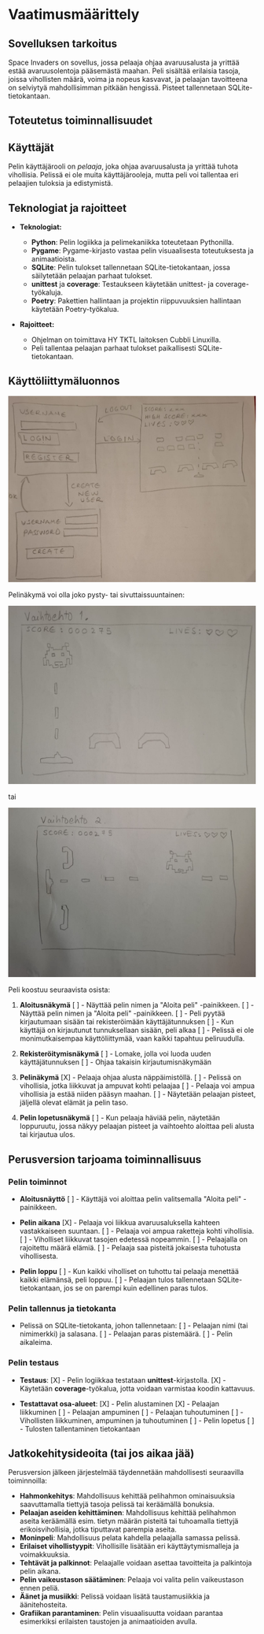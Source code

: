 # Vaatimusmäärittely

## Sovelluksen tarkoitus

Space Invaders on sovellus, jossa pelaaja ohjaa avaruusalusta ja yrittää estää avaruusolentoja pääsemästä maahan. Peli sisältää erilaisia tasoja, joissa vihollisten määrä, voima ja nopeus kasvavat, ja pelaajan tavoitteena on selviytyä mahdollisimman pitkään hengissä. Pisteet tallennetaan SQLite-tietokantaan. 

## Toteutetus toiminnallisuudet



## Käyttäjät

Pelin käyttäjärooli on _pelaaja_, joka ohjaa avaruusalusta ja yrittää tuhota vihollisia. Pelissä ei ole muita käyttäjärooleja, mutta peli voi tallentaa eri pelaajien tuloksia ja edistymistä.

## Teknologiat ja rajoitteet

- **Teknologiat:**
  - **Python**: Pelin logiikka ja pelimekaniikka toteutetaan Pythonilla.
  - **Pygame**: Pygame-kirjasto vastaa pelin visuaalisesta toteutuksesta ja animaatioista.
  - **SQLite**: Pelin tulokset tallennetaan SQLite-tietokantaan, jossa säilytetään pelaajan parhaat tulokset.
  - **unittest** ja **coverage**: Testaukseen käytetään unittest- ja coverage-työkaluja.
  - **Poetry**: Pakettien hallintaan ja projektin riippuvuuksien hallintaan käytetään Poetry-työkalua.

- **Rajoitteet:**
  - Ohjelman on toimittava HY TKTL laitoksen Cubbli Linuxilla.
  - Peli tallentaa pelaajan parhaat tulokset paikallisesti SQLite-tietokantaan.

## Käyttöliittymäluonnos

![](./kuvat/ui_layout.jpg)

Pelinäkymä voi olla joko pysty- tai sivuttaissuuntainen:

![](./kuvat/game_layout1.jpg)

tai 

![](./kuvat/game_layout2.jpg)

Peli koostuu seuraavista osista:

1. **Aloitusnäkymä**
[ ]   - Näyttää pelin nimen ja "Aloita peli" -painikkeen.
[ ]   - Näyttää pelin nimen ja "Aloita peli" -painikkeen.
[ ]   - Peli pyytää kirjautumaan sisään tai rekisteröimään käyttäjätunnuksen
[ ]   - Kun käyttäjä on kirjautunut tunnuksellaan sisään, peli alkaa
[ ]   - Pelissä ei ole monimutkaisempaa käyttöliittymää, vaan kaikki tapahtuu peliruudulla.

2. **Rekisteröitymisnäkymä**
[ ]   - Lomake, jolla voi luoda uuden käyttäjätunnuksen
[ ]   - Ohjaa takaisin kirjautumisnäkymään 

3. **Pelinäkymä**
[X]   - Pelaaja ohjaa alusta näppäimistöllä.
[ ]   - Pelissä on vihollisia, jotka liikkuvat ja ampuvat kohti pelaajaa
[ ]   - Pelaaja voi ampua vihollisia ja estää niiden pääsyn maahan.
[ ]   - Näytetään pelaajan pisteet, jäljellä olevat elämät ja pelin taso.
 
4. **Pelin lopetusnäkymä**
[ ]   - Kun pelaaja häviää pelin, näytetään loppuruutu, jossa näkyy pelaajan pisteet ja vaihtoehto aloittaa peli alusta tai kirjautua ulos.

## Perusversion tarjoama toiminnallisuus

### Pelin toiminnot

- **Aloitusnäyttö**
[ ]  - Käyttäjä voi aloittaa pelin valitsemalla "Aloita peli" -painikkeen.
  
- **Pelin aikana**
[X] - Pelaaja voi liikkua avaruusaluksella kahteen vastakkaiseen suuntaan.
[ ] - Pelaaja voi ampua raketteja kohti vihollisia.
[ ] - Viholliset liikkuvat tasojen edetessä nopeammin.
[ ] - Pelaajalla on rajoitettu määrä elämiä.
[ ] - Pelaaja saa pisteitä jokaisesta tuhotusta vihollisesta.
  
- **Pelin loppu**
[ ] - Kun kaikki viholliset on tuhottu tai pelaaja menettää kaikki elämänsä, peli loppuu.
[ ] - Pelaajan tulos tallennetaan SQLite-tietokantaan, jos se on parempi kuin edellinen paras tulos.

### Pelin tallennus ja tietokanta

- Pelissä on SQLite-tietokanta, johon tallennetaan:
[ ] - Pelaajan nimi (tai nimimerkki) ja salasana.
[ ] - Pelaajan paras pistemäärä.
[ ] - Pelin aikaleima.

### Pelin testaus

- **Testaus**:
[X]  - Pelin logiikkaa testataan **unittest**-kirjastolla.
[X]  - Käytetään **coverage**-työkalua, jotta voidaan varmistaa koodin kattavuus.
  
- **Testattavat osa-alueet**:
[X]  - Pelin alustaminen
[X]  - Pelaajan liikkuminen
[ ]  - Pelaajan ampuminen
[ ]  - Pelaajan tuhoutuminen
[ ]  - Vihollisten liikkuminen, ampuminen ja tuhoutuminen 
[ ]  - Pelin lopetus
[ ]  - Tulosten tallentaminen tietokantaan

## Jatkokehitysideoita (tai jos aikaa jää)

Perusversion jälkeen järjestelmää täydennetään mahdollisesti seuraavilla toiminnoilla:

- **Hahmonkehitys**: Mahdollisuus kehittää pelihahmon ominaisuuksia saavuttamalla tiettyjä tasoja pelissä tai keräämällä bonuksia.
- **Pelaajan aseiden kehittäminen**: Mahdollisuus kehittää pelihahmon aseita keräämällä esim. tietyn määrän pisteitä tai tuhoamalla tiettyjä erikoisvihollisia, jotka tiputtavat parempia aseita. 
- **Moninpeli**: Mahdollisuus pelata kahdella pelaajalla samassa pelissä.
- **Erilaiset vihollistyypit**: Vihollisille lisätään eri käyttäytymismalleja ja voimakkuuksia.
- **Tehtävät ja palkinnot**: Pelaajalle voidaan asettaa tavoitteita ja palkintoja pelin aikana.
- **Pelin vaikeustason säätäminen**: Pelaaja voi valita pelin vaikeustason ennen peliä.
- **Äänet ja musiikki**: Pelissä voidaan lisätä taustamusiikkia ja äänitehosteita.
- **Grafiikan parantaminen**: Pelin visuaalisuutta voidaan parantaa esimerkiksi erilaisten taustojen ja animaatioiden avulla.
